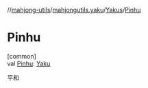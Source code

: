 //[mahjong-utils](../../../index.md)/[mahjongutils.yaku](../index.md)/[Yakus](index.md)/[Pinhu](-pinhu.md)

# Pinhu

[common]\
val [Pinhu](-pinhu.md): [Yaku](../-yaku/index.md)

平和
